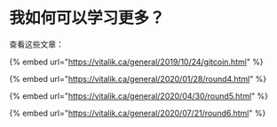 # 我如何可以学习更多？

查看这些文章：

{% embed url="https://vitalik.ca/general/2019/10/24/gitcoin.html" %}

{% embed url="https://vitalik.ca/general/2020/01/28/round4.html" %}

{% embed url="https://vitalik.ca/general/2020/04/30/round5.html" %}

{% embed url="https://vitalik.ca/general/2020/07/21/round6.html" %}
